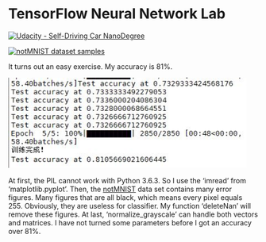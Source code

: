 # TensorFlow Neural Network Lab
[![Udacity - Self-Driving Car NanoDegree](https://s3.amazonaws.com/udacity-sdc/github/shield-carnd.svg)](http://www.udacity.com/drive)

[<img src="image\notmnist.png" alt="notMNIST dataset samples" />](http://yaroslavvb.blogspot.com/2011/09/notmnist-dataset.html)

It turns out an easy exercise. My accuracy is 81%. 

<img src="image\Problem3.JPG" width="480" alt="Accuracy" />

At first, the PIL cannot work with Python 3.6.3. So I use the ‘imread’ from ‘matplotlib.pyplot’. Then, the [notMNIST](http://yaroslavvb.blogspot.jp/2011/09/notmnist-dataset.html) data set contains many error figures. Many figures that are all black, which means every pixel equals 255. Obviously, they are useless for classifier. My function ‘deleteNan’ will remove these figures. At last, ‘normalize_grayscale’ can handle both vectors and matrices. I have not turned some parameters before I got an accuracy over 81%. 

